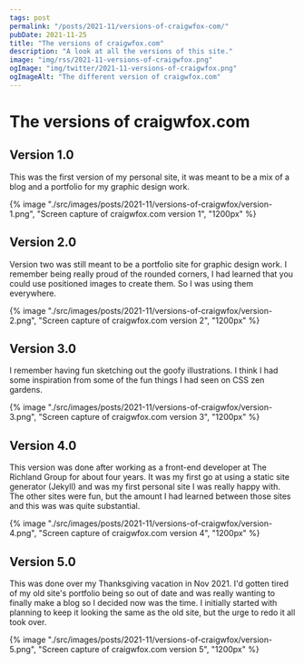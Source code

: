 ```yaml
---
tags: post
permalink: "/posts/2021-11/versions-of-craigwfox-com/"
pubDate: 2021-11-25
title: "The versions of craigwfox.com"
description: "A look at all the versions of this site."
image: "img/rss/2021-11-versions-of-craigwfox.png"
ogImage: "img/twitter/2021-11-versions-of-craigwfox.png"
ogImageAlt: "The different version of craigwfox.com"
---
```


# The versions of craigwfox.com

## Version 1.0

This was the first version of my personal site, it was meant to be a mix of a blog and a portfolio for my graphic design work.

<div class="post-image">
{% image "./src/images/posts/2021-11/versions-of-craigwfox/version-1.png", "Screen capture of craigwfox.com version 1", "1200px" %}
</div>

## Version 2.0

Version two was still meant to be a portfolio site for graphic design work. I remember being really proud of the rounded corners, I had learned that you could use positioned images to create them. So I was using them everywhere.

<div class="post-image">
{% image "./src/images/posts/2021-11/versions-of-craigwfox/version-2.png", "Screen capture of craigwfox.com version 2", "1200px" %}
</div>

## Version 3.0

I remember having fun sketching out the goofy illustrations. I think I had some inspiration from some of the fun things I had seen on CSS zen gardens.

<div class="post-image">
{% image "./src/images/posts/2021-11/versions-of-craigwfox/version-3.png", "Screen capture of craigwfox.com version 3", "1200px" %}
</div>

## Version 4.0

This version was done after working as a front-end developer at The Richland Group for about four years. It was my first go at using a static site generator (Jekyll) and was my first personal site I was really happy with. The other sites were fun, but the amount I had learned between those sites and this was was quite substantial.

<div class="post-image">
{% image "./src/images/posts/2021-11/versions-of-craigwfox/version-4.png", "Screen capture of craigwfox.com version 4", "1200px" %}
</div>

## Version 5.0

This was done over my Thanksgiving vacation in Nov 2021. I'd gotten tired of my old site's portfolio being so out of date and was really wanting to finally make a blog so I decided now was the time. I initially started with planning to keep it looking the same as the old site, but the urge to redo it all took over.

<div class="post-image">
{% image "./src/images/posts/2021-11/versions-of-craigwfox/version-5.png", "Screen capture of craigwfox.com version 5", "1200px" %}
</div>
